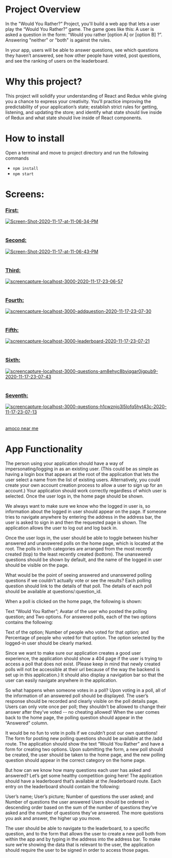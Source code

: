 # Project Overview
In the "Would You Rather?" Project, you'll build a web app that lets a user play the “Would You Rather?” game. The game goes like this: A user is asked a question in the form: “Would you rather [option A] or [option B] ?”. Answering "neither" or "both" is against the rules.

In your app, users will be able to answer questions, see which questions they haven’t answered, see how other people have voted, post questions, and see the ranking of users on the leaderboard.

# Why this project?
This project will solidify your understanding of React and Redux while giving you a chance to express your creativity. You’ll practice improving the predictability of your application’s state; establish strict rules for getting, listening, and updating the store; and identify what state should live inside of Redux and what state should live inside of React components.

# How to install

Open a terminal and move to project directory and run the following commands
- `npm install`
- `npm start`

# Screens:

### <ins>First:</ins>
<a href="https://postimg.cc/YGvg2f95" target="_blank"><img src="https://i.postimg.cc/C1N4NcVx/Screen-Shot-2020-11-17-at-11-06-34-PM.png" alt="Screen-Shot-2020-11-17-at-11-06-34-PM"/></a><br/><br/>

### <ins>Second:</ins>
<a href="https://postimages.org/" target="_blank"><img src="https://i.postimg.cc/7hZnQSxM/Screen-Shot-2020-11-17-at-11-06-43-PM.png" alt="Screen-Shot-2020-11-17-at-11-06-43-PM"/></a><br/><br/>

### <ins>Third:</ins>
<a href="https://postimg.cc/GHFDppLm" target="_blank"><img src="https://i.postimg.cc/CLtsmZ9k/screencapture-localhost-3000-2020-11-17-23-06-57.png" alt="screencapture-localhost-3000-2020-11-17-23-06-57"/></a><br/><br/>

### <ins>Fourth:</ins>
<a href="https://postimg.cc/bZL2QF2X" target="_blank"><img src="https://i.postimg.cc/mrWNWvLr/screencapture-localhost-3000-addquestion-2020-11-17-23-07-30.png" alt="screencapture-localhost-3000-addquestion-2020-11-17-23-07-30"/></a><br/><br/>

### <ins>Fifth:</ins>
<a href="https://postimg.cc/B8VLzLgM" target="_blank"><img src="https://i.postimg.cc/cHsRrf8y/screencapture-localhost-3000-leaderboard-2020-11-17-23-07-21.png" alt="screencapture-localhost-3000-leaderboard-2020-11-17-23-07-21"/></a><br/><br/>

### <ins>Sixth:</ins>
<a href="https://postimg.cc/PLxvKzmC" target="_blank"><img src="https://i.postimg.cc/43vvfWyQ/screencapture-localhost-3000-questions-am8ehyc8byjqgar0jgpub9-2020-11-17-23-07-43.png" alt="screencapture-localhost-3000-questions-am8ehyc8byjqgar0jgpub9-2020-11-17-23-07-43"/></a><br/><br/>

### <ins>Seventh:</ins>
<a href="https://postimg.cc/sM3hGRx9" target="_blank"><img src="https://i.postimg.cc/wjmcPqdP/screencapture-localhost-3000-questions-h1cwznjo3l5lofq5hyt43c-2020-11-17-23-07-13.png" alt="screencapture-localhost-3000-questions-h1cwznjo3l5lofq5hyt43c-2020-11-17-23-07-13"/></a><br/><br/>
<br /><a href='https://gasstation-nearme.com/bp'>amoco near me</a><br />


# App Functionality
The person using your application should have a way of impersonating/logging in as an existing user. (This could be as simple as having a login box that appears at the root of the application that lets the user select a name from the list of existing users. Alternatively, you could create your own account creation process to allow a user to sign up for an account.) Your application should work correctly regardless of which user is selected. Once the user logs in, the home page should be shown.

We always want to make sure we know who the logged in user is, so information about the logged in user should appear on the page. If someone tries to navigate anywhere by entering the address in the address bar, the user is asked to sign in and then the requested page is shown. The application allows the user to log out and log back in.

Once the user logs in, the user should be able to toggle between his/her answered and unanswered polls on the home page, which is located at the root. The polls in both categories are arranged from the most recently created (top) to the least recently created (bottom). The unanswered questions should be shown by default, and the name of the logged in user should be visible on the page.

What would be the point of seeing answered and unanswered polling questions if we couldn’t actually vote or see the results? Each polling question should link to the details of that poll. The details of each poll should be available at questions/:question_id.

When a poll is clicked on the home page, the following is shown:

Text “Would You Rather”;
Avatar of the user who posted the polling question; and
Two options.
For answered polls, each of the two options contains the following:

Text of the option;
Number of people who voted for that option; and
Percentage of people who voted for that option.
The option selected by the logged-in user should be clearly marked.

Since we want to make sure our application creates a good user experience, the application should show a 404 page if the user is trying to access a poll that does not exist. (Please keep in mind that newly created polls will not be accessible at their url because of the way the backend is set up in this application.) It should also display a navigation bar so that the user can easily navigate anywhere in the application.

So what happens when someone votes in a poll? Upon voting in a poll, all of the information of an answered poll should be displayed. The user’s response should be recorded and clearly visible on the poll details page. Users can only vote once per poll; they shouldn’t be allowed to change their answer after they’ve voted -- no cheating allowed! When the user comes back to the home page, the polling question should appear in the “Answered” column.

It would be no fun to vote in polls if we couldn’t post our own questions! The form for posting new polling questions should be available at the /add route. The application should show the text “Would You Rather” and have a form for creating two options. Upon submitting the form, a new poll should be created, the user should be taken to the home page, and the new polling question should appear in the correct category on the home page.

But how can we know how many questions each user has asked and answered? Let’s get some healthy competition going here! The application should have a leaderboard that’s available at the /leaderboard route. Each entry on the leaderboard should contain the following:

User’s name;
User’s picture;
Number of questions the user asked; and
Number of questions the user answered
Users should be ordered in descending order based on the sum of the number of questions they’ve asked and the number of questions they’ve answered. The more questions you ask and answer, the higher up you move.

The user should be able to navigate to the leaderboard, to a specific question, and to the form that allows the user to create a new poll both from within the app and by typing in the address into the address bar. To make sure we’re showing the data that is relevant to the user, the application should require the user to be signed in order to access those pages.
